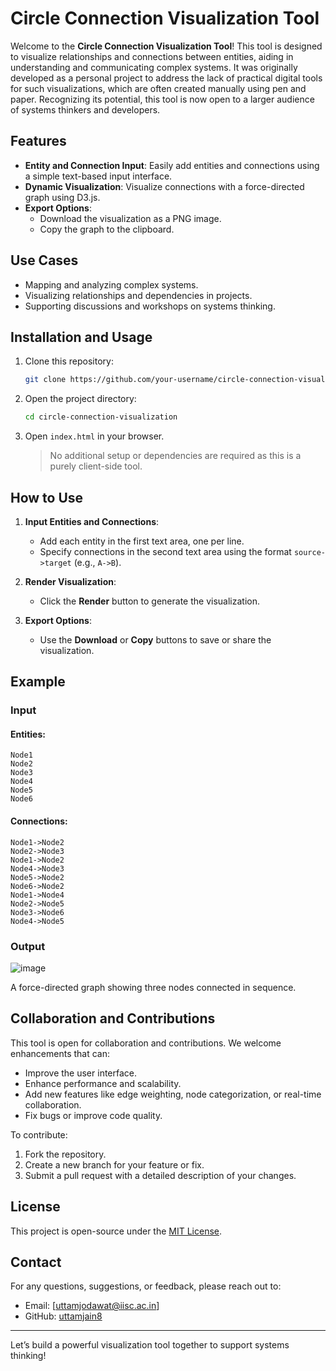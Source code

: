 # Circle Connection Visualization Tool

Welcome to the **Circle Connection Visualization Tool**! This tool is designed to visualize relationships and connections between entities, aiding in understanding and communicating complex systems. It was originally developed as a personal project to address the lack of practical digital tools for such visualizations, which are often created manually using pen and paper. Recognizing its potential, this tool is now open to a larger audience of systems thinkers and developers.

## Features

- **Entity and Connection Input**: Easily add entities and connections using a simple text-based input interface.
- **Dynamic Visualization**: Visualize connections with a force-directed graph using D3.js.
- **Export Options**:
  - Download the visualization as a PNG image.
  - Copy the graph to the clipboard.

## Use Cases

- Mapping and analyzing complex systems.
- Visualizing relationships and dependencies in projects.
- Supporting discussions and workshops on systems thinking.

## Installation and Usage

1. Clone this repository:
   ```bash
   git clone https://github.com/your-username/circle-connection-visualization.git
   ```
2. Open the project directory:
   ```bash
   cd circle-connection-visualization
   ```
3. Open `index.html` in your browser.
   > No additional setup or dependencies are required as this is a purely client-side tool.

## How to Use

1. **Input Entities and Connections**:

   - Add each entity in the first text area, one per line.
   - Specify connections in the second text area using the format `source->target` (e.g., `A->B`).

2. **Render Visualization**:

   - Click the **Render** button to generate the visualization.

3. **Export Options**:

   - Use the **Download** or **Copy** buttons to save or share the visualization.

## Example

### Input

#### Entities:

```
Node1
Node2
Node3
Node4
Node5
Node6
```

#### Connections:

```
Node1->Node2
Node2->Node3
Node1->Node2
Node4->Node3
Node5->Node2
Node6->Node2
Node1->Node4
Node2->Node5
Node3->Node6
Node4->Node5
```

### Output
![image](https://github.com/user-attachments/assets/3da924cf-33df-4918-86d1-58345d188e76)

A force-directed graph showing three nodes connected in sequence.

## Collaboration and Contributions

This tool is open for collaboration and contributions. We welcome enhancements that can:

- Improve the user interface.
- Enhance performance and scalability.
- Add new features like edge weighting, node categorization, or real-time collaboration.
- Fix bugs or improve code quality.

To contribute:

1. Fork the repository.
2. Create a new branch for your feature or fix.
3. Submit a pull request with a detailed description of your changes.

## License

This project is open-source under the [MIT License](LICENSE).

## Contact

For any questions, suggestions, or feedback, please reach out to:

- Email: [[uttamjodawat@iisc.ac.in](mailto:uttamjodawat@iisc.ac.in)]
- GitHub: [uttamjain8](https://github.com/uttamjain8)

---

Let’s build a powerful visualization tool together to support systems thinking!

